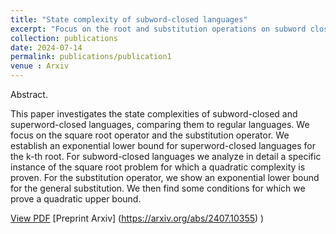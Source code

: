 ```yaml
---
title: "State complexity of subword-closed languages"
excerpt: "Focus on the root and substitution operations on subword closed and superword closed languages"
collection: publications
date: 2024-07-14
permalink: publications/publication1
venue : Arxiv
---
```


Abstract. 

This paper investigates the state complexities of subword-closed and
superword-closed languages, comparing them to regular languages. We focus on
the square root operator and the substitution operator. We establish an exponential
lower bound for superword-closed languages for the k-th root. For subword-closed
languages we analyze in detail a specific instance of the square root problem for
which a quadratic complexity is proven. For the substitution operator, we show
an exponential lower bound for the general substitution. We then find some conditions for which we prove a quadratic upper bound.


[View PDF](/files/papier_lncs.pdf)
[Preprint Arxiv] (https://arxiv.org/abs/2407.10355) )
